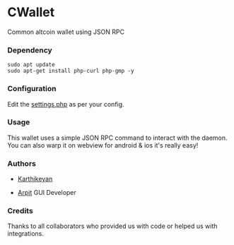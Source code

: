 # CWallet

Common altcoin wallet using JSON RPC

### Dependency
```
sudo apt update
sudo apt-get install php-curl php-gmp -y
```

### Configuration

Edit the [settings.php](https://github.com/knkrth/cwallet/blob/master/settings.php) as per your config.

### Usage

This wallet uses a simple JSON RPC command to interact with the daemon. You can also warp it on webview for android & ios it's really easy!

### Authors

- [Karthikeyan](https://github.com/knkrth)

- [Arpit](https://github.com/arpitnagpal08) GUI Developer 

### Credits

Thanks to all collaborators who provided us with code or helped us with integrations.



